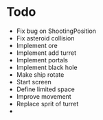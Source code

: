 # Todo
- Fix bug on ShootingPosition
- Fix asteroid collision
- Implement ore
- Implement add turret
- Implement portals
- Implement black hole
- Make ship rotate
- Start screen
- Define limited space
- Improve movement
- Replace sprit of turret
- 
